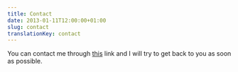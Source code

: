 ```yaml
---
title: Contact
date: 2013-01-11T12:00:00+01:00
slug: contact
translationKey: contact
---
```


You can contact me through [this](https://formsubmit.co/el/zateti) link and I will try to get back to you as soon as possible.

